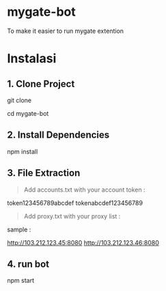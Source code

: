 # mygate-bot
To make it easier to run mygate extention 

# Instalasi

## 1. Clone Project ##
git clone <repository-url>

cd mygate-bot


## 2. Install Dependencies ##

npm install


## 3. File Extraction ##

> Add accounts.txt with your account token :

token123456789abcdef
tokenabcdef123456789

> Add proxy.txt with your proxy list : 

sample : 

http://103.212.123.45:8080
http://103.212.123.46:8080

## 4. run bot ##

npm start

